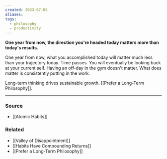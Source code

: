 ```yaml
---
created: 2023-07-08
aliases: 
tags:
  - philosophy
  - productivity
---
```

**One year from now, the direction you're headed today matters more than today's results.**

One year from now, what you accomplished today will matter much less than your trajectory today. Time passes. You will eventually be looking back at your current self. Having an off-day in the gym doesn't matter. What does matter is consistently putting in the work. 

Long-term thinking drives sustainable growth. [[Prefer a Long-Term Philosophy]].

---
### Source
- [[Atomic Habits]]
### Related
- [[Valley of Disappointment]]
- [[Habits Have Compounding Returns]]
- [[Prefer a Long-Term Philosophy]]